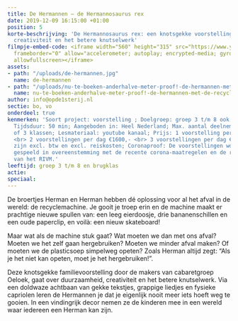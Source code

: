 ```yaml
---
title: De Hermannen – de Hermannosaurus rex
date: 2019-12-09 16:15:00 +01:00
position: 5
korte-beschrijving: 'De Hermannosaurus rex: een knotsgekke voorstelling over duurzaamheid,
  creativiteit en het betere knutselwerk'
filmpje-embed-code: <iframe width="560" height="315" src="https://www.youtube.com/embed/r4RXjNTndq0"
  frameborder="0" allow="accelerometer; autoplay; encrypted-media; gyroscope; picture-in-picture"
  allowfullscreen></iframe>
assets:
- path: "/uploads/de-hermannen.jpg"
  name: de-hermannen
- path: "/uploads/nu-te-boeken-anderhalve-meter-proof!-de-hermannen-met-de-recyclemachine.jpg"
  name: nu-te-boeken-anderhalve-meter-proof!-de-hermannen-met-de-recyclemachine
author: info@opde1sterij.nl
sectie: bo, vo
onderdeel: true
kenmerken: 'Soort project: voorstelling ; Doelgroep: groep 3 t/m 8 ook speciaal onderwijs;
  Tijdsduur: 50 min; Aangeboden in: Heel Nederland; Max. aantal deelnemers: 100 ll
  of 3 klassen; Lesmateriaal: youtube kanaal; Prijs: 1 voorstelling per dag €1000,-
  <br> 2 voorstellingen per dag €1600,- <br> 3 voorstellingen per dag €2200,- <br>  Prijzen
  zijn excl. btw en excl. reiskosten; Coronaproof: De voorstellingen worden altijd
  gespeeld in overeenstemming met de recente corona-maatregelen en de richtlijnen
  van het RIVM.'
leeftijd: groep 3 t/m 8 en brugklas
actie: 
speciaal: 
---
```


De broertjes Herman en Herman hebben dé oplossing voor al het afval in de wereld: de recyclemachine. Je gooit je troep erin en de machine maakt er prachtige nieuwe spullen van: een leeg eierdoosje, drie bananenschillen en een oude paperclip, en voilà: een nieuw skateboard!

Maar wat als de machine stuk gaat? Wat moeten we dan met ons afval? Moeten we het zelf gaan hergebruiken? Moeten we minder afval maken? Of moeten we de plasticsoep simpelweg opeten? Zoals Herman altijd zegt: “Als je het niet kan opeten, moet je het hergebruiken!”.

Deze knotsgekke familievoorstelling door de makers van cabaretgroep Oeloek, gaat over duurzaamheid, creativiteit en het betere knutselwerk. Via een doldwaze achtbaan van gekke tekstjes, grappige liedjes en fysieke capriolen leren de Hermannen je dat je eigenlijk nooit meer iets hoeft weg te gooien. In een vindingrijk decor nemen ze de kinderen mee in een wereld waar iedereen een Herman kan zijn.
